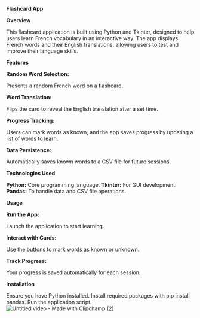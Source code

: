 **Flashcard App**

**Overview**

This flashcard application is built using Python and Tkinter, designed to help users learn French vocabulary in an interactive way. The app displays French words and their English translations, allowing users to test and improve their language skills.

**Features**

**Random Word Selection:** 

Presents a random French word on a flashcard.

**Word Translation:**

Flips the card to reveal the English translation after a set time.

**Progress Tracking:**

Users can mark words as known, and the app saves progress by updating a list of words to learn.

**Data Persistence:**

Automatically saves known words to a CSV file for future sessions.

**Technologies Used**

**Python:**  Core programming language.
**Tkinter:**   For GUI development.
**Pandas:**   To handle data and CSV file operations.

**Usage**

**Run the App:**

Launch the application to start learning.

**Interact with Cards:**

Use the buttons to mark words as known or unknown.

**Track Progress:**

Your progress is saved automatically for each session.

**Installation**

Ensure you have Python installed.
Install required packages with pip install pandas.
Run the application script.
![Untitled video - Made with Clipchamp (2)](https://github.com/user-attachments/assets/146eb5cc-29e5-45af-a95b-490b4c771d59)
